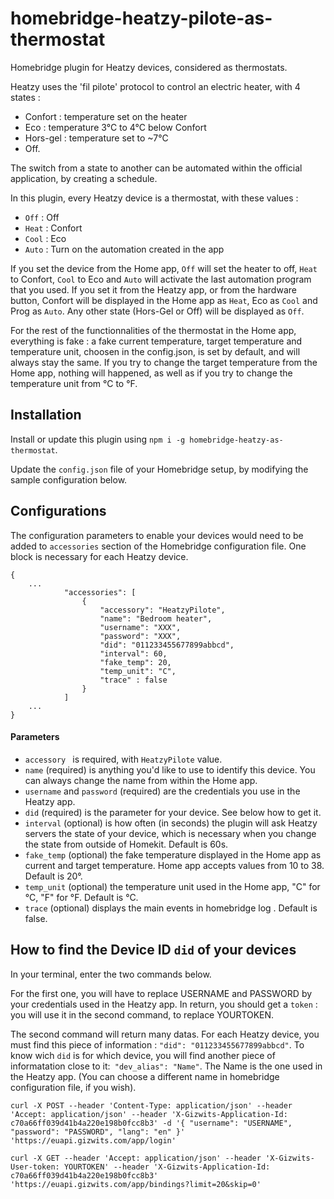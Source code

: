 # homebridge-heatzy-pilote-as-thermostat

Homebridge plugin for Heatzy devices, considered as thermostats.
 
Heatzy uses the 'fil pilote' protocol to control an electric heater, with 4 states : 

* Confort  : temperature set on the heater
* Eco : temperature 3°C to 4°C below Confort
* Hors-gel : temperature set to ~7°C
* Off.

The switch from a state to another can be automated within the official application, by creating a schedule.

In this plugin, every Heatzy device is a thermostat, with these values : 

* `Off` : Off
* `Heat` : Confort
* `Cool` : Eco
* `Auto` : Turn on the automation created in the app

If you set the device from the Home app, `Off` will set the heater to off, `Heat` to Confort, `Cool` to Eco and `Auto` will activate the last automation program that you used.
If you set it from the Heatzy app, or from the hardware button, Confort will be displayed in the Home app as `Heat`, Eco as `Cool` and Prog as `Auto`. Any other state (Hors-Gel or Off) will be displayed as `Off`.

For the rest of the functionnalities of the thermostat in the Home app, everything is fake : a fake current temperature, target temperature and temperature unit, choosen in the config.json, is set by default, and will always stay the same. If you try to change the target temperature from the Home app, nothing will happened, as well as if you try to change the temperature unit from °C to °F.


## Installation

Install or update this plugin using `npm i -g homebridge-heatzy-as-thermostat`.

Update the `config.json` file of your Homebridge setup, by modifying the sample configuration below.


## Configurations

The configuration parameters to enable your devices would need to be added to `accessories` section of the Homebridge configuration file. One block is necessary for each Heatzy device.

```json5
{
    ...
            "accessories": [
                {
                    "accessory": "HeatzyPilote",
                    "name": "Bedroom heater",
                    "username": "XXX",
                    "password": "XXX",
                    "did": "011233455677899abbcd",
                    "interval": 60,
                    "fake_temp": 20,
                    "temp_unit": "C",
                    "trace" : false
                }
            ]
    ...
}
```


#### Parameters

* `accessory ` is required, with `HeatzyPilote` value.  
* `name` (required) is anything you'd like to use to identify this device. You can always change the name from within the Home app.
* `username` and `password` (required) are the credentials you use in the Heatzy app.
* `did` (required) is the parameter for your device. See below how to get it.
* `interval` (optional) is how often (in seconds) the plugin will ask Heatzy servers the state of your device, which is necessary when you change the state from outside of Homekit. Default is 60s.
* `fake_temp` (optional) the fake temperature displayed in the Home app as current and target temperature. Home app accepts values from 10 to 38. Default is 20°.
* `temp_unit` (optional) the temperature unit used in the Home app, "C" for °C, "F" for °F. Default is °C.
* `trace` (optional) displays the main events in homebridge log . Default is false.


## How to find the Device ID `did` of your devices

In your terminal, enter the two commands below.

For the first one, you will have to replace USERNAME and PASSWORD by your credentials used in the Heatzy app.
In return, you should get a `token` : you will use it in the second command, to replace YOURTOKEN.

The second command will return many datas. For each Heatzy device, you must find this piece of information : `"did": "011233455677899abbcd"`. To know wich `did` is for which device, you will find another piece of informatation close to it:` "dev_alias": "Name"`. The Name is the one used in the Heatzy app.
(You can choose a different name in homebridge configuration file, if you wish).


`curl -X POST --header 'Content-Type: application/json' --header 'Accept: application/json' --header 'X-Gizwits-Application-Id: c70a66ff039d41b4a220e198b0fcc8b3' -d '{ "username": "USERNAME", "password": "PASSWORD", "lang": "en" }' 'https://euapi.gizwits.com/app/login'`

`curl -X GET --header 'Accept: application/json' --header 'X-Gizwits-User-token: YOURTOKEN' --header 'X-Gizwits-Application-Id: c70a66ff039d41b4a220e198b0fcc8b3' 'https://euapi.gizwits.com/app/bindings?limit=20&skip=0'`

